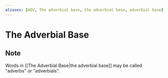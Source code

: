```yaml
---
aliases: [ADV, The adverbial base, the adverbial base, adverbial base]
---
```

# The Adverbial Base

## Note
Words in [[The Adverbial Base|the adverbial base]] may be called "adverbs" or "adverbials".